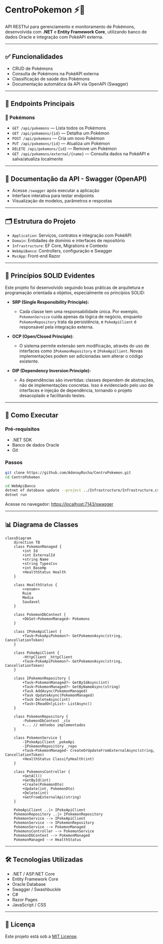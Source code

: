 # CentroPokemon ⚡🧬

API RESTful para gerenciamento e monitoramento de Pokémons, desenvolvida com **.NET** e **Entity Framework Core**, utilizando banco de dados Oracle e integração com PokéAPI externa.

---

## ✅ Funcionalidades

- CRUD de Pokémons  
- Consulta de Pokémons na PokéAPI externa  
- Classificação de saúde dos Pokémons  
- Documentação automática da API via OpenAPI (Swagger)  

---

## 📌 Endpoints Principais

### 🧬 Pokémons

- `GET /api/pokemons` — Lista todos os Pokémons  
- `GET /api/pokemons/{id}` — Detalha um Pokémon  
- `POST /api/pokemons` — Cria um novo Pokémon  
- `PUT /api/pokemons/{id}` — Atualiza um Pokémon  
- `DELETE /api/pokemons/{id}` — Remove um Pokémon  
- `GET /api/pokemons/external/{name}` — Consulta dados na PokéAPI e salva/atualiza localmente  

---

## 📖 Documentação da API - Swagger (OpenAPI)

- Acesse `/swagger` após executar a aplicação  
- Interface interativa para testar endpoints  
- Visualização de modelos, parâmetros e respostas  

---

## 🗂️ Estrutura do Projeto

- `Application`: Serviços, contratos e integração com PokéAPI  
- `Domain`: Entidades de domínio e interfaces de repositório  
- `Infrastructure`: EF Core, Migrations e Contexto  
- `WebApiBanco`: Controllers, configuração e Swagger  
- `MvcApp`: Front-end Razor

---

## 🧠 Princípios SOLID Evidentes

Este projeto foi desenvolvido seguindo boas práticas de arquitetura e programação orientada a objetos, especialmente os princípios SOLID:

- **SRP (Single Responsibility Principle):**
  - Cada classe tem uma responsabilidade única. Por exemplo, `PokemonService` cuida apenas da lógica de negócio, enquanto `PokemonRepository` trata da persistência, e `PokeApiClient` é responsável pela integração externa.

- **OCP (Open/Closed Principle):**
  - O sistema permite extensão sem modificação, através do uso de interfaces como `IPokemonRepository` e `IPokeApiClient`. Novas implementações podem ser adicionadas sem alterar o código existente.

- **DIP (Dependency Inversion Principle):**
  - As dependências são invertidas: classes dependem de abstrações, não de implementações concretas. Isso é evidenciado pelo uso de interfaces e injeção de dependência, tornando o projeto desacoplado e facilitando testes.

---

## 🚀 Como Executar

### Pré-requisitos

- .NET SDK  
- Banco de dados Oracle  
- Git

### Passos

```bash
git clone https://github.com/AdonayRocha/CentroPokemon.git
cd CentroPokemon
```

```bash
cd WebApiBanco
dotnet ef database update --project ../Infrastructure/Infrastructure.csproj --startup-project .
dotnet run
```

Acesse no navegador: [https://localhost:7143/swagger](https://localhost:7143/swagger)

---

## 📊 Diagrama de Classes

```mermaid
classDiagram
    direction TB
    class PokemonManaged {
        +int Id
        +int ExternalId
        +string Name
        +string TypesCsv
        +int BaseHp
        +HealthStatus Health
    }

    class HealthStatus {
        <<enum>>
        Ruim
        Media
        Saudavel
    }

    class PokemonDbContext {
        +DbSet~PokemonManaged~ Pokemons
    }

    class IPokeApiClient {
        +Task~PokeApiPokemon?~ GetPokemonAsync(string, CancellationToken)
    }

    class PokeApiClient {
        -HttpClient _httpClient
        +Task~PokeApiPokemon?~ GetPokemonAsync(string, CancellationToken)
    }

    class IPokemonRepository {
        +Task~PokemonManaged?~ GetByIdAsync(int)
        +Task~PokemonManaged?~ GetByNameAsync(string)
        +Task AddAsync(PokemonManaged)
        +Task UpdateAsync(PokemonManaged)
        +Task DeleteAsync(int)
        +Task~IReadOnlyList~ ListAsync()
    }

    class PokemonRepository {
        -PokemonDbContext _ctx
        +... // métodos implementados
    }

    class PokemonService {
        -IPokeApiClient _pokeApi
        -IPokemonRepository _repo
        +Task~PokemonManaged~ CreateOrUpdateFromExternalAsync(string, CancellationToken)
        +HealthStatus ClassifyHealth(int)
    }

    class PokemonsController {
        +GetAll()
        +GetById(int)
        +Create(PokemonDto)
        +Update(int, PokemonDto)
        +Delete(int)
        +GetFromExternalApi(string)
    }

    PokeApiClient ..|> IPokeApiClient
    PokemonRepository ..|> IPokemonRepository
    PokemonService --> IPokeApiClient
    PokemonService --> IPokemonRepository
    PokemonService --> PokemonManaged
    PokemonsController --> PokemonService
    PokemonDbContext --> PokemonManaged
    PokemonManaged --> HealthStatus
```

---

## 🛠 Tecnologias Utilizadas

- .NET / ASP.NET Core  
- Entity Framework Core  
- Oracle Database  
- Swagger / Swashbuckle  
- C#  
- Razor Pages  
- JavaScript / CSS  

---

## 📄 Licença

Este projeto está sob a [MIT License](LICENSE).
